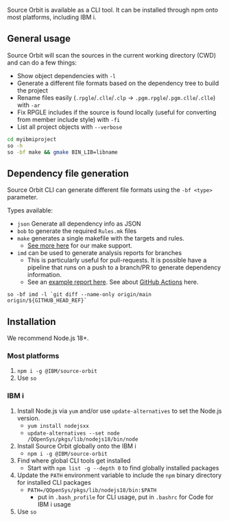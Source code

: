 Source Orbit is available as a CLI tool. It can be installed through npm onto most platforms, including IBM i.

## General usage

Source Orbit will scan the sources in the current working directory (CWD) and can do a few things:

* Show object dependencies with `-l`
* Generate a different file formats based on the dependency tree to build the project
* Rename files easily (`.rpgle`/`.clle`/`.clp` -> `.pgm.rpgle`/`.pgm.clle`/`.clle`) with `-ar`
* Fix RPGLE includes if the source is found locally (useful for converting from member include style) with `-fi`
* List all project objects with `--verbose`

```sh
cd myibmiproject
so -h
so -bf make && gmake BIN_LIB=libname
```

## Dependency file generation

Source Orbit CLI can generate different file formats using the `-bf <type>` parameter.

Types available:

* `json` Generate all dependency info as JSON
* `bob` to generate the required `Rules.mk` files
* `make` generates a single makefile with the targets and rules.
   *  [See more here](./pages/cli/make) for our make support.
* `imd` can be used to generate analysis reports for branches
   * This is particularly useful for pull-requests. It is possible have a pipeline that runs on a push to a branch/PR to generate dependency information.
   * See an [example report here](https://github.com/worksofliam/ibmi-company_system-rmake/actions/runs/5765430282). See about [GitHub Actions](./gha.md) here.

```
so -bf imd -l `git diff --name-only origin/main origin/${GITHUB_HEAD_REF}`
```

## Installation

We recommend Node.js 18+.

### Most platforms

1. `npm i -g @IBM/source-orbit`
2. Use `so`

### IBM i

1. Install Node.js via `yum` and/or use `update-alternatives` to set the Node.js version.
   * `yum install nodejsxx`
   * `update-alternatives --set node /QOpenSys/pkgs/lib/nodejs18/bin/node`
2. Install Source Orbit globally onto the IBM i
   * `npm i -g @IBM/source-orbit`
3. Find where global CLI tools get installed
   * Start with `npm list -g --depth 0` to find globally installed packages
4. Update the `PATH` environment variable to include the `npm` binary directory for installed CLI packages
   * `PATH=/QOpenSys/pkgs/lib/nodejs18/bin:$PATH`
	 * put in `.bash_profile` for CLI usage, put in `.bashrc` for Code for IBM i usage 
5. Use `so`